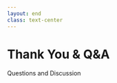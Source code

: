 ```yaml
---
layout: end
class: text-center
---
```


# Thank You & Q&A

<div class="text-2xl text-gray-400">
  Questions and Discussion
</div>

<!--
Thank you for your time. I'd be happy to answer any questions you have.
-->
